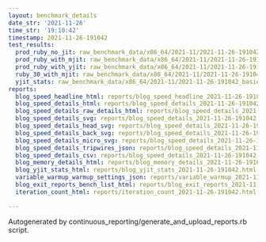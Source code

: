 ```yaml
---
layout: benchmark_details
date_str: '2021-11-26'
time_str: '19:10:42'
timestamp: 2021-11-26-191042
test_results:
  prod_ruby_no_jit: raw_benchmark_data/x86_64/2021-11/2021-11-26-191042_basic_benchmark_prod_ruby_no_jit.json
  prod_ruby_with_mjit: raw_benchmark_data/x86_64/2021-11/2021-11-26-191042_basic_benchmark_prod_ruby_with_mjit.json
  prod_ruby_with_yjit: raw_benchmark_data/x86_64/2021-11/2021-11-26-191042_basic_benchmark_prod_ruby_with_yjit.json
  ruby_30_with_mjit: raw_benchmark_data/x86_64/2021-11/2021-11-26-191042_basic_benchmark_ruby_30_with_mjit.json
  yjit_stats: raw_benchmark_data/x86_64/2021-11/2021-11-26-191042_basic_benchmark_yjit_stats.json
reports:
  blog_speed_headline_html: reports/blog_speed_headline_2021-11-26-191042.html
  blog_speed_details_html: reports/blog_speed_details_2021-11-26-191042.html
  blog_speed_details_raw_details_html: reports/blog_speed_details_2021-11-26-191042.raw_details.html
  blog_speed_details_svg: reports/blog_speed_details_2021-11-26-191042.svg
  blog_speed_details_head_svg: reports/blog_speed_details_2021-11-26-191042.head.svg
  blog_speed_details_back_svg: reports/blog_speed_details_2021-11-26-191042.back.svg
  blog_speed_details_micro_svg: reports/blog_speed_details_2021-11-26-191042.micro.svg
  blog_speed_details_tripwires_json: reports/blog_speed_details_2021-11-26-191042.tripwires.json
  blog_speed_details_csv: reports/blog_speed_details_2021-11-26-191042.csv
  blog_memory_details_html: reports/blog_memory_details_2021-11-26-191042.html
  blog_yjit_stats_html: reports/blog_yjit_stats_2021-11-26-191042.html
  variable_warmup_warmup_settings_json: reports/variable_warmup_2021-11-26-191042.warmup_settings.json
  blog_exit_reports_bench_list_html: reports/blog_exit_reports_2021-11-26-191042.bench_list.html
  iteration_count_html: reports/iteration_count_2021-11-26-191042.html

---
```

Autogenerated by continuous_reporting/generate_and_upload_reports.rb script.
